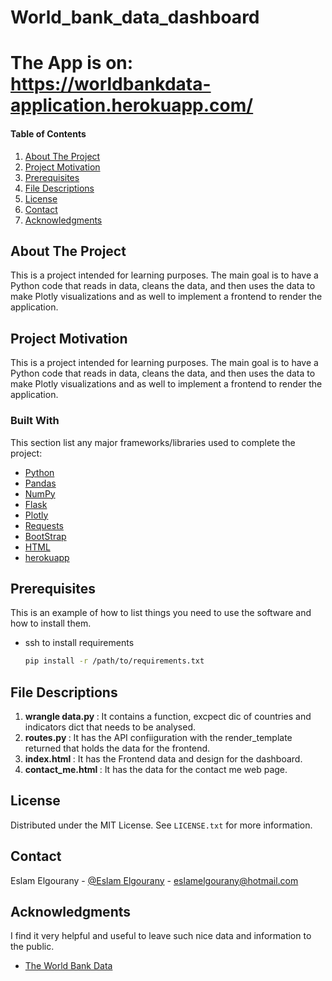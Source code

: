 # World_bank_data_dashboard

<div id="top"></div>

# The App is on: https://worldbankdata-application.herokuapp.com/

#### Table of Contents

1. [About The Project](#about-the-project)
2. [Project Motivation](#motivation)
3. [Prerequisites](#Prerequisites)
4. [File Descriptions](#files)
5. [License](#License)
6. [Contact](#Contact)
7. [Acknowledgments](#Acknowledgments)


<!-- ABOUT THE PROJECT -->
## About The Project

This is a project intended for learning purposes.
The main goal is to have a Python code that reads in data, cleans the data, and then uses the data to make Plotly visualizations and as well to implement a frontend to render the application.



<!-- MOTIVATION -->
## Project Motivation <a name="motivation"></a>

This is a project intended for learning purposes.
The main goal is to have a Python code that reads in data, cleans the data, and then uses the data to make Plotly visualizations and as well to implement a frontend to render the application.


<!-- TOOLS -->
### Built With

This section list any major frameworks/libraries used to complete the project:

* [Python](https://python.org/)
* [Pandas](https://pandas.pydata.org/)
* [NumPy](https://numpy.org/)
* [Flask](https://www.fullstackpython.com/flask.html)
* [Plotly](https://plotly.com/python/)
* [Requests](https://docs.python-requests.org/en/latest/)
* [BootStrap](https://getbootstrap.com/)
* [HTML](https://html.com/)
* [herokuapp](https://heroku.com/)



<!-- INSTALL -->

## Prerequisites <a name="Prerequisites"></a>

This is an example of how to list things you need to use the software and how to install them.
* ssh to install requirements
  ```sh
  pip install -r /path/to/requirements.txt
  ```
  

<!-- FILES -->  
## File Descriptions <a name="files"></a>

1. <b> wrangle data.py </b>: It contains a function, excpect dic of countries and indicators dict that needs to be analysed.
2. <b> routes.py </b>: It has the API confiiguration with the render_template returned that holds the data for the frontend.
3. <b> index.html </b>: It has the Frontend data and design for the dashboard.
4. <b> contact_me.html </b>: It has the data for the contact me web page.


<!-- LICENSE -->

## License <a name="License"></a>

Distributed under the MIT License. See `LICENSE.txt` for more information.


<!-- CONTACT -->
## Contact <a name="Contact"></a>

Eslam Elgourany - [@Eslam Elgourany](https://www.linkedin.com/in/eslam-elgourany-75b346111) - eslamelgourany@hotmail.com


<!-- ACKNOWLEDGMENTS -->
## Acknowledgments <a name="Acknowledgments"></a>
I find it very helpful and useful to leave such nice data and information to the public.

* [The World Bank Data](https://data.worldbank.org/)
